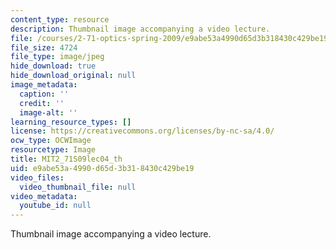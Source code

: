 ```yaml
---
content_type: resource
description: Thumbnail image accompanying a video lecture.
file: /courses/2-71-optics-spring-2009/e9abe53a4990d65d3b318430c429be19_MIT2_71S09lec04_th.jpg
file_size: 4724
file_type: image/jpeg
hide_download: true
hide_download_original: null
image_metadata:
  caption: ''
  credit: ''
  image-alt: ''
learning_resource_types: []
license: https://creativecommons.org/licenses/by-nc-sa/4.0/
ocw_type: OCWImage
resourcetype: Image
title: MIT2_71S09lec04_th
uid: e9abe53a-4990-d65d-3b31-8430c429be19
video_files:
  video_thumbnail_file: null
video_metadata:
  youtube_id: null
---
```

Thumbnail image accompanying a video lecture.